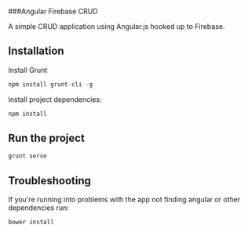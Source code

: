 ###Angular Firebase CRUD

A simple CRUD application using Angular.js hooked up to Firebase.


## Installation

Install Grunt

```js
npm install grunt-cli -g
```

Install project dependencies:

```js
npm install
```

## Run the project

```js
grunt serve
```

## Troubleshooting

If you're running into problems with the app not finding angular or other dependencies run:

```js
bower install
```
